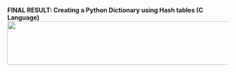<b><b><b>FINAL RESULT: Creating a Python Dictionary using Hash tables (C Language)<b><b><b>
  <img src="http://g.recordit.co/owVnoU19q7.gif" width="1000" height="100" />
